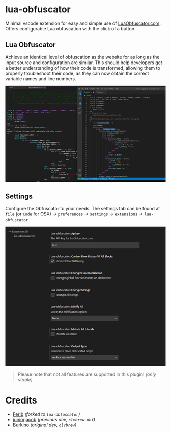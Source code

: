 # lua-obfuscator

Minimal vscode extension for easy and simple use of [LuaObfuscator.com](https://luaobfuscator.com/). Offers configurable Lua obfuscation with the click of a button.

## Lua Obfuscator

Achieve an identical level of obfuscation as the website for as long as the input source and configuration are similar. This should help developers get a better understanding of how their code is transformed, allowing them to properly troubleshoot their code, as they can now obtain the correct variable names and line numbers.

![obfuscator example](./img/obfuscator_obfuscate.png)

## Settings

Configure the Obfuscator to your needs. The settings tab can be found at `file` (or `Code` for OSX) -> `preferences` -> `settings` -> `extensions` -> `lua-obfuscator`

![obfuscator settings](./img/obfuscator_settings.png)

> Please note that not all features are supported in this plugin! _(only stable)_

# Credits

- [Ferib](https://github.com/ferib) _(forked to `lua-obfuscator`)_
- [juniorjacob](https://github.com/juniorjacob) _(previous dev, `clvbrew-obf`)_
- [Burkino](https://github.com/Burkino) _(original dev, `clvbrew`)_
